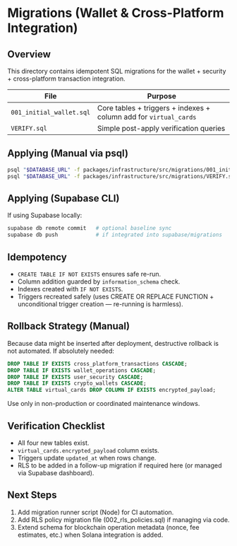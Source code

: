 # Migrations (Wallet & Cross-Platform Integration)

## Overview
This directory contains idempotent SQL migrations for the wallet + security + cross-platform transaction integration.

| File | Purpose |
|------|---------|
| `001_initial_wallet.sql` | Core tables + triggers + indexes + column add for `virtual_cards` |
| `VERIFY.sql` | Simple post-apply verification queries |

## Applying (Manual via psql)
```bash
psql "$DATABASE_URL" -f packages/infrastructure/src/migrations/001_initial_wallet.sql
psql "$DATABASE_URL" -f packages/infrastructure/src/migrations/VERIFY.sql
```

## Applying (Supabase CLI)
If using Supabase locally:
```bash
supabase db remote commit   # optional baseline sync
supabase db push            # if integrated into supabase/migrations
```

## Idempotency
- `CREATE TABLE IF NOT EXISTS` ensures safe re-run.
- Column addition guarded by `information_schema` check.
- Indexes created with `IF NOT EXISTS`.
- Triggers recreated safely (uses CREATE OR REPLACE FUNCTION + unconditional trigger creation — re-running is harmless).

## Rollback Strategy (Manual)
Because data might be inserted after deployment, destructive rollback is not automated. If absolutely needed:
```sql
DROP TABLE IF EXISTS cross_platform_transactions CASCADE;
DROP TABLE IF EXISTS wallet_operations CASCADE;
DROP TABLE IF EXISTS user_security CASCADE;
DROP TABLE IF EXISTS crypto_wallets CASCADE;
ALTER TABLE virtual_cards DROP COLUMN IF EXISTS encrypted_payload;
```
Use only in non-production or coordinated maintenance windows.

## Verification Checklist
- All four new tables exist.
- `virtual_cards.encrypted_payload` column exists.
- Triggers update `updated_at` when rows change.
- RLS to be added in a follow-up migration if required here (or managed via Supabase dashboard).

## Next Steps
1. Add migration runner script (Node) for CI automation.
2. Add RLS policy migration file (002_rls_policies.sql) if managing via code.
3. Extend schema for blockchain operation metadata (nonce, fee estimates, etc.) when Solana integration is added.
